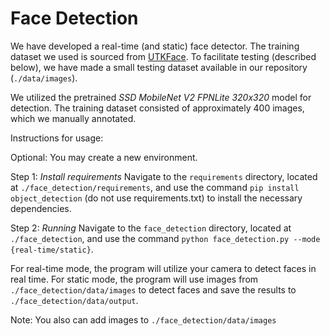 # Face Detection

We have developed a real-time (and static) face detector. The training dataset we used is sourced from [UTKFace](https://susanqq.github.io/UTKFace/). To facilitate testing (described below), we have made a small testing dataset available in our repository (`./data/images`).

We utilized the pretrained *SSD MobileNet V2 FPNLite 320x320* model for detection. The training dataset consisted of approximately 400 images, which we manually annotated.

Instructions for usage:

Optional:
You may create a new environment.

Step 1: *Install requirements*
Navigate to the `requirements` directory, located at `./face_detection/requirements`, and use the command 
`pip install object_detection`
(do not use requirements.txt) to install the necessary dependencies.

Step 2: *Running*
Navigate to the `face_detection` directory, located at `./face_detection`, and use the command 
`python face_detection.py --mode {real-time/static}`.

For real-time mode, the program will utilize your camera to detect faces in real time.
For static mode, the program will use images from `./face_detection/data/images` to detect faces and save the results to `./face_detection/data/output`.

Note: You also can add images to `./face_detection/data/images`
